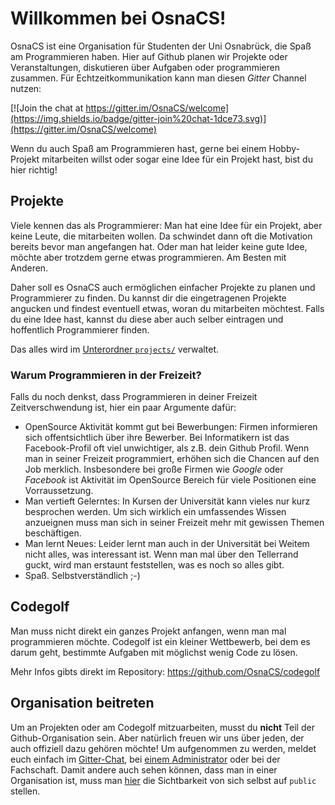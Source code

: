 Willkommen bei OsnaCS!
======================

OsnaCS ist eine Organisation für Studenten der Uni Osnabrück, die Spaß am Programmieren haben. Hier auf Github planen wir Projekte oder Veranstaltungen, diskutieren über Aufgaben oder programmieren zusammen. Für Echtzeitkommunikation kann man diesen *Gitter* Channel nutzen:

[![Join the chat at https://gitter.im/OsnaCS/welcome](https://img.shields.io/badge/gitter-join%20chat-1dce73.svg)](https://gitter.im/OsnaCS/welcome)

Wenn du auch Spaß am Programmieren hast, gerne bei einem Hobby-Projekt mitarbeiten willst oder sogar eine Idee für ein Projekt hast, bist du hier richtig!

## Projekte

Viele kennen das als Programmierer: Man hat eine Idee für ein Projekt, aber keine Leute, die mitarbeiten wollen. Da schwindet dann oft die Motivation bereits bevor man angefangen hat. Oder man hat leider keine gute Idee, möchte aber trotzdem gerne etwas programmieren. Am Besten mit Anderen.

Daher soll es OsnaCS auch ermöglichen einfacher Projekte zu planen und Programmierer zu finden. Du kannst dir die eingetragenen Projekte angucken und findest eventuell etwas, woran du mitarbeiten möchtest. Falls du eine Idee hast, kannst du diese aber auch selber eintragen und hoffentlich Programmierer finden.

Das alles wird im [Unterordner `projects/`](https://github.com/OsnaCS/welcome/tree/master/projects) verwaltet.


### Warum Programmieren in der Freizeit?

Falls du noch denkst, dass Programmieren in deiner Freizeit Zeitverschwendung ist, hier ein paar Argumente dafür:

- OpenSource Aktivität kommt gut bei Bewerbungen: Firmen informieren sich offentsichtlich über ihre Bewerber. Bei Informatikern ist das Facebook-Profil oft viel unwichtiger, als z.B. dein Github Profil. Wenn man in seiner Freizeit programmiert, erhöhen sich die Chancen auf den Job merklich. Insbesondere bei große Firmen wie *Google* oder *Facebook* ist Aktivität im OpenSource Bereich für viele Positionen eine Vorraussetzung.
- Man vertieft Gelerntes: In Kursen der Universität kann vieles nur kurz besprochen werden. Um sich wirklich ein umfassendes Wissen anzueignen muss man sich in seiner Freizeit mehr mit gewissen Themen beschäftigen.
- Man lernt Neues: Leider lernt man auch in der Universität bei Weitem nicht alles, was interessant ist. Wenn man mal über den Tellerrand guckt, wird man erstaunt feststellen, was es noch so alles gibt.
- Spaß. Selbstverständlich ;-)

## Codegolf

Man muss nicht direkt ein ganzes Projekt anfangen, wenn man mal programmieren möchte. Codegolf ist ein kleiner Wettbewerb, bei dem es darum geht, bestimmte Aufgaben mit möglichst wenig Code zu lösen.

Mehr Infos gibts direkt im Repository: https://github.com/OsnaCS/codegolf


## Organisation beitreten

Um an Projekten oder am Codegolf mitzuarbeiten, musst du **nicht** Teil der Github-Organisation sein. Aber natürlich freuen wir uns über jeden, der auch offiziell dazu gehören möchte! Um aufgenommen zu werden, meldet euch einfach im [Gitter-Chat](https://gitter.im/OsnaCS/welcome), bei [einem Administrator](https://github.com/orgs/OsnaCS/teams/owners) oder bei der Fachschaft. Damit andere auch sehen können, dass man in einer Organisation ist, muss man [hier](https://github.com/orgs/OsnaCS/people) die Sichtbarkeit von sich selbst auf `public` stellen.
